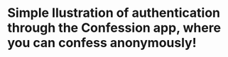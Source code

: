 # Simple Ilustration of authentication through the Confession app, where you can confess anonymously!
